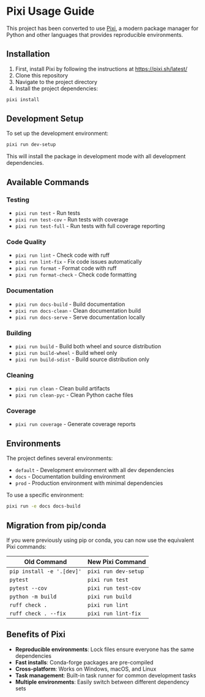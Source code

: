 # Pixi Usage Guide

This project has been converted to use [Pixi](https://pixi.sh/), a modern package manager for Python and other languages that provides reproducible environments.

## Installation

1. First, install Pixi by following the instructions at https://pixi.sh/latest/
2. Clone this repository
3. Navigate to the project directory
4. Install the project dependencies:

```bash
pixi install
```

## Development Setup

To set up the development environment:

```bash
pixi run dev-setup
```

This will install the package in development mode with all development dependencies.

## Available Commands

### Testing
- `pixi run test` - Run tests
- `pixi run test-cov` - Run tests with coverage
- `pixi run test-full` - Run tests with full coverage reporting

### Code Quality
- `pixi run lint` - Check code with ruff
- `pixi run lint-fix` - Fix code issues automatically
- `pixi run format` - Format code with ruff
- `pixi run format-check` - Check code formatting

### Documentation
- `pixi run docs-build` - Build documentation
- `pixi run docs-clean` - Clean documentation build
- `pixi run docs-serve` - Serve documentation locally

### Building
- `pixi run build` - Build both wheel and source distribution
- `pixi run build-wheel` - Build wheel only
- `pixi run build-sdist` - Build source distribution only

### Cleaning
- `pixi run clean` - Clean build artifacts
- `pixi run clean-pyc` - Clean Python cache files

### Coverage
- `pixi run coverage` - Generate coverage reports

## Environments

The project defines several environments:

- `default` - Development environment with all dev dependencies
- `docs` - Documentation building environment
- `prod` - Production environment with minimal dependencies

To use a specific environment:

```bash
pixi run -e docs docs-build
```

## Migration from pip/conda

If you were previously using pip or conda, you can now use the equivalent Pixi commands:

| Old Command | New Pixi Command |
|-------------|------------------|
| `pip install -e '.[dev]'` | `pixi run dev-setup` |
| `pytest` | `pixi run test` |
| `pytest --cov` | `pixi run test-cov` |
| `python -m build` | `pixi run build` |
| `ruff check .` | `pixi run lint` |
| `ruff check . --fix` | `pixi run lint-fix` |

## Benefits of Pixi

- **Reproducible environments**: Lock files ensure everyone has the same dependencies
- **Fast installs**: Conda-forge packages are pre-compiled
- **Cross-platform**: Works on Windows, macOS, and Linux
- **Task management**: Built-in task runner for common development tasks
- **Multiple environments**: Easily switch between different dependency sets